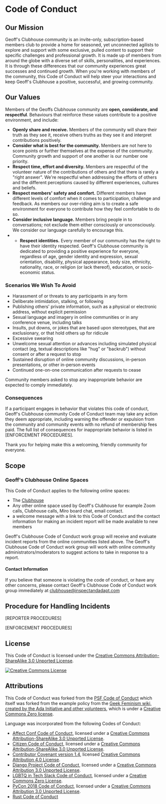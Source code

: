 # Code of Conduct

## Our Mission

Geoff's Clubhouse community is an invite-only, subscription-based members club to provide a home for seasoned, yet unconnected agilists to explore and support with some exclusive, pulled content to support their specific challenges and professional growth. It is made up of members from around the globe with a diverse set of skills, personalities, and experiences. It is through these differences that our community experiences great successes and continued growth. When you're working with members of the community, this Code of Conduct will help steer your interactions and keep Geoff's Clubhouse a positive, successful, and growing community.


## Our Values

Members of the Geoffs Clubhouse community are **open, considerate, and respectful**. Behaviours that reinforce these values contribute to a positive environment, and include:

 * **Openly share and receive.** Members of the community will share their truth as they see it, receive others truths as they see it and interpret contributions positively.
 * **Consider what is best for the community.** Members are not here to score points or further themselves at the expense of the community. Community growth and support of one another is our number one priority.
 * **Respect time, effort and diversity.** Members are respectful of the volunteer nature of the contributions of others and that there is rarely a "right answer". We're respectful when addressing the efforts of others and the different perceptions caused by different experiences, cultures and beliefs.
 * **Respect members' safety and comfort.** Different members have different levels of comfort when it comes to participation, challenge and feedback. As members our over-riding aim is to create a safe environment for everyone to contribute how they feel comfortable to do so.
 * **Consider inclusive language.** Members bring people in to conversations; not exclude them either consciously or unconsciously. We consider our language carefully to encourage this.
 *  * **Respect identities.** Every member of our community has the right to have their identity respected. Geoff's Clubhouse community is dedicated to providing a positive experience for everyone, regardless of age, gender identity and expression, sexual orientation, disability, physical appearance, body size, ethnicity, nationality, race, or religion (or lack thereof), education, or socio-economic status.


### Scenarios We Wish To Avoid

 * Harassment of or threats to any participants in any form
 * Deliberate intimidation, stalking, or following
 * Publishing others' private information, such as a physical or electronic address, without explicit permission
 * Sexual language and imagery in online communities or in any conference venue, including talks
 * Insults, put downs, or jokes that are based upon stereotypes, that are exclusionary, or that hold others up for ridicule
 * Excessive swearing
 * Unwelcome sexual attention or advances including simulated physical contact (eg, textual descriptions like "hug" or "backrub") without consent or after a request to stop
 * Sustained disruption of online community discussions, in-person presentations, or other in-person events
 * Continued one-on-one communication after requests to cease

Community members asked to stop any inappropriate behavior are expected to comply immediately.

### Consequences

If a participant engages in behavior that violates this code of conduct, Geoff's Clubhouse community Code of Conduct team may take any action they deem appropriate, including warning the offender or expulsion from the community and community events with no refund of membership fees paid. The full list of consequences for inappropriate behavior is listed in [ENFORCEMENT PROCEDURES].

Thank you for helping make this a welcoming, friendly community for everyone.

## Scope

### Geoff's Clubhouse Online Spaces

This Code of Conduct applies to the following online spaces:

 * The [Clubhouse](geoffsclubhouse.slack.com)
 * Any other online space used by Geoff's Clubhouse for example Zoom calls, Clubhouse calls, Miro board chat, email contact.
 * a welcome message with a link to this Code of Conduct and the contact information for making an incident report will be made available to new members

Geoff's Clubhouse Code of Conduct work group will receive and evaluate incident reports from the online communities listed above. The Geoff's Clubhouse Code of Conduct work group will work with online community administrators/moderators to suggest actions to take in response to a report.

#### Contact Information

If you believe that someone is violating the code of conduct, or have any other concerns, please contact Geoff's Clubhouse Code of Conduct work group immediately at clubhouse@inspectandadapt.com

## Procedure for Handling Incidents

[REPORTER PROCEDURES]

[ENFORCEMENT PROCEDURES] 

## License

This Code of Conduct is licensed under the [Creative Commons Attribution-ShareAlike 3.0 Unported License](https://creativecommons.org/licenses/by-sa/3.0/).

[![Creative Commons License](https://licensebuttons.net/l/by-sa/3.0/88x31.png)](http://creativecommons.org/licenses/by-sa/3.0/)

## Attributions

This Code of Conduct was forked from the [PSF Code of Conduct](https://www.python.org/psf/conduct/) which itself was forked from the example policy from the [Geek Feminism wiki, created by the Ada Initiative and other volunteers](http://geekfeminism.wikia.com/wiki/Conference_anti-harassment/Policy), which is under a [Creative Commons Zero license](https://creativecommons.org/publicdomain/zero/1.0/).

Language was incorporated from the following Codes of Conduct:

 *  [Affect Conf Code of Conduct](https://affectconf.com/coc/), licensed under a [Creative Commons Attribution-ShareAlike 3.0 Unported License](http://creativecommons.org/licenses/by-sa/3.0/).
 * [Citizen Code of Conduct](http://citizencodeofconduct.org/), licensed under a [Creative Commons Attribution-ShareAlike 3.0 Unported License](http://creativecommons.org/licenses/by-sa/3.0/).
 * [Contributor Covenant version 1.4](https://www.contributor-covenant.org/version/1/4/code-of-conduct), licensed [Creative Commons Attribution 4.0 License](https://github.com/ContributorCovenant/contributor_covenant/blob/master/LICENSE.md).
 * [Django Project Code of Conduct](https://www.djangoproject.com/conduct/), licensed under a [Creative Commons Attribution 3.0 Unported License](http://creativecommons.org/licenses/by/3.0/).
 * [LGBTQ in Tech Slack Code of Conduct](https://lgbtq.technology/coc.html), licensed under a [Creative Commons Zero License](https://creativecommons.org/publicdomain/zero/1.0/).
 * [PyCon 2018 Code of Conduct](https://us.pycon.org/2018/about/code-of-conduct/), licensed under a [Creative Commons Attribution 3.0 Unported License](http://creativecommons.org/licenses/by/3.0/).
 * [Rust Code of Conduct](https://www.rust-lang.org/en-US/conduct.html)
